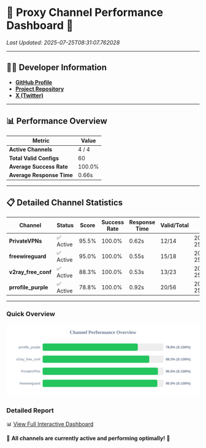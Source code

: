 # 🌟 Proxy Channel Performance Dashboard 🌟

_Last Updated: 2025-07-25T08:31:07.762028_

---

## 👩‍💻 Developer Information

- **[GitHub Profile](https://github.com/4n0nymou3)**  
- **[Project Repository](https://github.com/4n0nymou3/multi-proxy-config-fetcher)**  
- **[X (Twitter)](https://x.com/4n0nymou3)**  

---

## 📊 Performance Overview

| Metric                | Value       |
|-----------------------|-------------|
| **Active Channels**   | 4 / 4       |
| **Total Valid Configs** | 60          |
| **Average Success Rate** | 100.0%      |
| **Average Response Time** | 0.66s       |

---

## 📋 Detailed Channel Statistics

| Channel          | Status     | Score  | Success Rate | Response Time | Valid/Total | Last Success               |
|------------------|------------|--------|--------------|---------------|-------------|----------------------------|
| **PrivateVPNs**  | ✅ Active  | 95.5%  | 100.0% | 0.62s         | 12/14       | 2025-07-25T08:31:07.184512 |
| **freewireguard**  | ✅ Active  | 95.0%  | 100.0% | 0.55s         | 15/18       | 2025-07-25T08:31:07.760278 |
| **v2ray_free_conf**  | ✅ Active  | 88.3%  | 100.0% | 0.53s         | 13/23       | 2025-07-25T08:31:06.518138 |
| **prrofile_purple**  | ✅ Active  | 78.8%  | 100.0% | 0.92s         | 20/56       | 2025-07-25T08:31:05.928843 |

---

### Quick Overview
<div align="center">
  <a href="https://raw.githubusercontent.com/nullluser/NullRepo/refs/heads/main/assets/channel_stats_chart.svg">
    <img src="https://raw.githubusercontent.com/nullluser/NullRepo/refs/heads/main/assets/channel_stats_chart.svg" alt="Source Performance Statistics" width="800">
  </a>
</div>

### Detailed Report
📊 [View Full Interactive Dashboard](https://htmlpreview.github.io/?https://github.com/nullluser/NullRepo/blob/main/assets/performance_report.html)

🎉 **All channels are currently active and performing optimally!** 🎉
